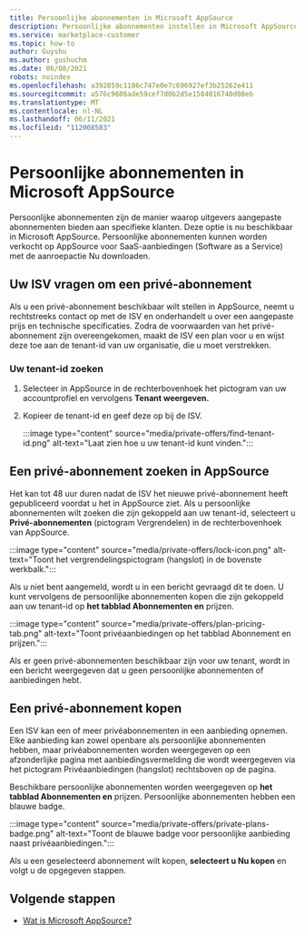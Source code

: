 ```yaml
---
title: Persoonlijke abonnementen in Microsoft AppSource
description: Persoonlijke abonnementen instellen in Microsoft AppSource (Azure Marketplace).
ms.service: marketplace-customer
ms.topic: how-to
author: Guyshu
ms.author: gushuchm
ms.date: 06/08/2021
robots: noindex
ms.openlocfilehash: a392859c1106c747e0e7c696927ef3b25262e411
ms.sourcegitcommit: a576c9606ade59cef7d0b2d5e1584016740d08eb
ms.translationtype: MT
ms.contentlocale: nl-NL
ms.lasthandoff: 06/11/2021
ms.locfileid: "112008583"
---
```

# <a name="private-plans-in-microsoft-appsource"></a>Persoonlijke abonnementen in Microsoft AppSource

Persoonlijke abonnementen zijn de manier waarop uitgevers aangepaste abonnementen bieden aan specifieke klanten. Deze optie is nu beschikbaar in Microsoft AppSource. Persoonlijke abonnementen kunnen worden verkocht op AppSource voor SaaS-aanbiedingen (Software as a Service) met de aanroepactie Nu downloaden. 

## <a name="ask-your-isv-for-a-private-plan"></a>Uw ISV vragen om een privé-abonnement

Als u een privé-abonnement beschikbaar wilt stellen in AppSource, neemt u rechtstreeks contact op met de ISV en onderhandelt u over een aangepaste prijs en technische specificaties. Zodra de voorwaarden van het privé-abonnement zijn overeengekomen, maakt de ISV een plan voor u en wijst deze toe aan de tenant-id van uw organisatie, die u moet verstrekken.

### <a name="finding-your-tenant-id"></a>Uw tenant-id zoeken

1. Selecteer in AppSource in de rechterbovenhoek het pictogram van uw accountprofiel en vervolgens **Tenant weergeven.**
2. Kopieer de tenant-id en geef deze op bij de ISV.

    :::image type="content" source="media/private-offers/find-tenant-id.png" alt-text="Laat zien hoe u uw tenant-id kunt vinden.":::

## <a name="find-a-private-plan-in-appsource"></a>Een privé-abonnement zoeken in AppSource

Het kan tot 48 uur duren nadat de ISV het nieuwe privé-abonnement heeft gepubliceerd voordat u het in AppSource ziet. Als u persoonlijke abonnementen wilt zoeken die zijn gekoppeld aan uw tenant-id, selecteert u **Privé-abonnementen** (pictogram Vergrendelen) in de rechterbovenhoek van AppSource.

:::image type="content" source="media/private-offers/lock-icon.png" alt-text="Toont het vergrendelingspictogram (hangslot) in de bovenste werkbalk.":::

Als u niet bent aangemeld, wordt u in een bericht gevraagd dit te doen. U kunt vervolgens de persoonlijke abonnementen kopen die zijn gekoppeld aan uw tenant-id op **het tabblad Abonnementen en** prijzen.

:::image type="content" source="media/private-offers/plan-pricing-tab.png" alt-text="Toont privéaanbiedingen op het tabblad Abonnement en prijzen.":::

Als er geen privé-abonnementen beschikbaar zijn voor uw tenant, wordt in een bericht weergegeven dat u geen persoonlijke abonnementen of aanbiedingen hebt.

## <a name="purchase-a-private-plan"></a>Een privé-abonnement kopen

Een ISV kan een of meer privéabonnementen in een aanbieding opnemen. Elke aanbieding kan zowel openbare als persoonlijke abonnementen hebben, maar privéabonnementen worden weergegeven op een afzonderlijke pagina met aanbiedingsvermelding die wordt weergegeven via het pictogram Privéaanbiedingen (hangslot) rechtsboven op de pagina.

Beschikbare persoonlijke abonnementen worden weergegeven op **het tabblad Abonnementen en** prijzen. Persoonlijke abonnementen hebben een blauwe badge.

:::image type="content" source="media/private-offers/private-plans-badge.png" alt-text="Toont de blauwe badge voor persoonlijke aanbieding naast privéaanbiedingen.":::

Als u een geselecteerd abonnement wilt kopen, **selecteert u Nu kopen** en volgt u de opgegeven stappen.

## <a name="next-steps"></a>Volgende stappen

- [Wat is Microsoft AppSource?](appsource-overview.md)
